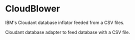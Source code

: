 # CloudBlower
IBM's Cloudant database inflator feeded from a CSV files.

Cloudant database adapter to feed database with a CSV file.



